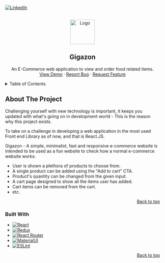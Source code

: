<!-- PROJECT SHIELDS -->
<!--
*** I'm using markdown "reference style" links for readability.
*** Reference links are enclosed in brackets [ ] instead of parentheses ( ).
*** See the bottom of this document for the declaration of the reference variables
*** for contributors-url, forks-url, etc. This is an optional, concise syntax you may use.
*** https://www.markdownguide.org/basic-syntax/#reference-style-links

[![Contributors][contributors-shield]][contributors-url]
[![Forks][forks-shield]][forks-url]
[![Stargazers][stars-shield]][stars-url]
[![Issues][issues-shield]][issues-url]
[![MIT License][license-shield]][license-url]
[![LinkedIn][linkedin-shield]][linkedin-url] -->
[![LinkedIn][linkedin-shield]][linkedin-url]



<!-- PROJECT LOGO -->
<br />
<div align="center">
  <a href="https://github.com/othneildrew/Best-README-Template">
    <img src="https://user-images.githubusercontent.com/48850319/193664999-4699087b-f444-474b-a0f1-593993043a33.png" alt="Logo" width="80" height="80">
  </a>

  <h2 align="center">Gigazon</h2>

  <p align="center">
    An E-Commerce web application to view and order food related items.
    <!--a href="https://github.com/othneildrew/Best-README-Template"><strong>Explore the docs »</strong></a-->
    <br />
    <a href="https://github.com/NegiBaba/">View Demo</a>
    ·
    <a href="https://github.com/NegiBaba/">Report Bug</a>
    ·
    <a href="https://github.com/NegiBaba/">Request Feature</a>
  </p>
</div>



<!-- TABLE OF CONTENTS -->
<details>
  <summary>Table of Contents</summary>
  <ol>
    <li>
      <a href="#about-the-project">About The Project</a>
      <ul>
        <li><a href="#built-with">Built With</a></li>
      </ul>
    </li>
    <!---li>
      <a href="#getting-started">Getting Started</a>
      <ul>
        <li><a href="#prerequisites">Prerequisites</a></li>
        <li><a href="#installation">Installation</a></li>
      </ul>
    </li>
    <li><a href="#usage">Usage</a></li>
    <li><a href="#roadmap">Roadmap</a></li>
    <li><a href="#contributing">Contributing</a></li>
    <li><a href="#license">License</a></li>
    <li><a href="#contact">Contact</a></li>
    <li><a href="#acknowledgments">Acknowledgments</a></li-->
  </ol>
</details>



<!-- ABOUT THE PROJECT -->
## About The Project

<!--
[![Product Name Screen Shot][product-screenshot]](https://example.com)
-->

Challenging yourself with new technology is important, it keeps you updated with what's going on in development world - This is the reason why this project exists.

To take on a challenge in developing a web application in the most used Front end Library as of now, and that is React.JS.

Gigazon - A simple, minimalist, fast and responsive e-commerce website is intended to be used as a fun website to check how a normal e-commerce website works:
* User is shown a plethora of products to choose from.
* A single product can be added using the "Add to cart" CTA.
* Product's quantity can be changed from the given input.
* A cart page designed to show all the items user has added.
* Cart items can be removed from the cart.
* etc.

<p align="right"><a href="#readme-top">Back to top</a></p>



### Built With

* [![React][React.js]][React-url]
* [![Redux][Redux]][Redux-url]
* [![React Router][React Router]][React Router-url]
* [![MaterialUI][MaterialUI]][MaterialUI-url]
* [![ESLint][EsLint]][EsLint-url]

<p align="right"><a href="#readme-top">Back to top</a></p>



<!-- MARKDOWN LINKS & IMAGES -->
[linkedin-shield]: https://img.shields.io/badge/-LinkedIn-black.svg?style=for-the-badge&logo=linkedin
[linkedin-url]: https://www.linkedin.com/in/piyushnegi2000/

[product-screenshot]: images/screenshot.png

[React.js]: https://img.shields.io/badge/React-20232A?style=for-the-badge&logo=react&logoColor=61DAFB
[React-url]: https://reactjs.org/

[MaterialUI]: https://img.shields.io/badge/MUI-%230081CB.svg?style=for-the-badge&logo=mui&logoColor=white
[MaterialUI-url]: https://mui.com/

[Redux]: https://img.shields.io/badge/redux-%23593d88.svg?style=for-the-badge&logo=redux&logoColor=white
[Redux-url]: https://redux.js.org/

[React Router]: https://img.shields.io/badge/React_Router-CA4245?style=for-the-badge&logo=react-router&logoColor=white
[React Router-url]: https://reactrouter.com/en/main

[EsLint]: https://img.shields.io/badge/ESLint-4B3263?style=for-the-badge&logo=eslint&logoColor=white
[EsLint-url]: https://eslint.org/
